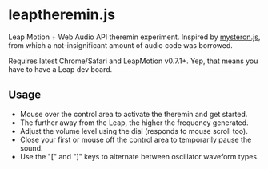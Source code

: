 # leaptheremin.js

Leap Motion + Web Audio API theremin experiment. Inspired by
[mysteron.js](https://github.com/monospaced/mysteron.js), from which a
not-insignificant amount of audio code was borrowed.

Requires latest Chrome/Safari and LeapMotion v0.7.1+. Yep, that means
you have to have a Leap dev board.

## Usage

* Mouse over the control area to activate the theremin and get started.
* The further away from the Leap, the higher the frequency generated.
* Adjust the volume level using the dial (responds to mouse scroll too).
* Close your first or mouse off the control area to temporarily pause the sound.
* Use the "[" and "]" keys to alternate between oscillator waveform types.
